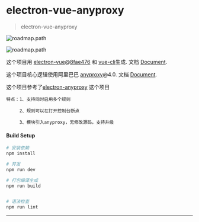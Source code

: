 # electron-vue-anyproxy

> electron-vue-anyproxy

![roadmap.path](https://github.com/luoyang125024608/electron-vue-anyproxy/blob/master/src/renderer/assets/p1.jpg)

![roadmap.path](https://github.com/luoyang125024608/electron-vue-anyproxy/blob/master/src/renderer/assets/p2.jpg)

这个项目用 [electron-vue](https://github.com/SimulatedGREG/electron-vue)@[8fae476](https://github.com/SimulatedGREG/electron-vue/tree/8fae4763e9d225d3691b627e83b9e09b56f6c935) 和 [vue-cli](https://github.com/vuejs/vue-cli)生成. 文档 [Document](https://simulatedgreg.gitbooks.io/electron-vue/content/index.html).

这个项目核心逻辑使用阿里巴巴 [anyproxy](https://github.com/alibaba/anyproxy)@4.0. 文档 [Document](http://anyproxy.io/cn/).

这个项目参考了[electron-anyproxy](https://github.com/fwon/electron-anyproxy) 这个项目

```
特点：1、支持同时启用多个规则

     2、规则可以在打开控制台断点
     
     3、模块引入anyproxy，无修改源码，支持升级
```
#### Build Setup
    
``` bash
# 安装依赖
npm install

# 开发
npm run dev

# 打包编译生成
npm run build


# 语法检查
npm run lint

```

---
